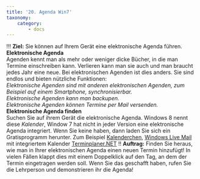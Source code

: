 ```yaml
---
title: '20. Agenda Win7'
taxonomy:
    category:
        - docs
---
```


!!! **Ziel:** Sie können auf Ihrem Gerät eine elektronische Agenda führen.
**Elektronische Agenda**<br>
Agenden kennt man als mehr oder weniger dicke Bücher, in die man Termine einschreiben kann. Verlieren kann man sie auch und man braucht jedes Jahr eine neue. Bei elektronischen Agenden ist dies anders. Sie sind endlos und bieten nützliche Funktionen:<br>
*Elektronische Agenden sind mit anderen elektronischen Agenden, zum Beispiel auf einem Smartphone, synchronisierbar.*<br>
*Elektronische Agenden kann man backupen.*<br>
*Elektronische Agenden können Termine per Mail versenden.*<br>
**Elektronische Agenda finden**<br>
Suchen Sie auf ihrem Gerät die elektronische Agenda. Windows 8 nennt diese *Kalender*, Window 7 hat nicht in jeder Version eine elektronische Agenda integriert. Wenn Sie keine haben, dann laden Sie sich ein Gratisprogramm herunter. Zum Beispiel
[Kalenderchen](http://www.kalenderchen.de/download.php),
[Windows Live Mail](https://windows-live-mail.de.softonic.com) mit integriertem Kalender
[Terminplaner.NET](http://www.computerbild.de/download/Terminplaner-.NET-3277367.htm)
!! **Auftrag:** Finden Sie heraus, wie man in Ihrer elektronischen Agenda einen neuen Termin hinzufügt! In vielen Fällen klappt dies mit einem Doppelklick auf den Tag, an dem der Termin eingetragen werden soll. Wenn Sie das geschafft haben, rufen Sie die Lehrperson und demonstrieren ihr die Agenda!<br>
